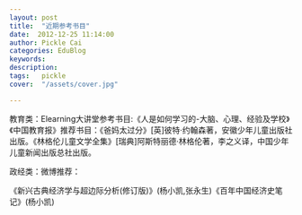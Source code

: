 ```yaml
---
layout: post  
title:  "近期参考书目"
date:  2012-12-25 11:14:00
author: Pickle Cai  
categories: EduBlog  
keywords: 
description:   
tags:	pickle   
cover:  "/assets/cover.jpg"  

---
```


教育类：Elearning大讲堂参考书目:《人是如何学习的-大脑、心理、经验及学校》《中国教育报》推荐书目：《爸妈太过分》[英]彼特·约翰森著，安徽少年儿童出版社出版。《林格伦儿童文学全集》[瑞典]阿斯特丽德·林格伦著，李之义译，中国少年儿童新闻出版总社出版。

政经类：微博推荐：

《新兴古典经济学与超边际分析(修订版)》(杨小凯,张永生)《百年中国经济史笔记》(杨小凯)					



		    

